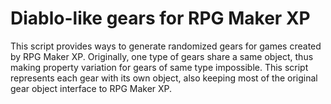 Diablo-like gears for RPG Maker XP
==========================
This script provides ways to generate randomized gears for games created by RPG Maker XP. Originally, one type of gears share a same object, thus making property variation for gears of same type impossible. This script represents each gear with its own object, also keeping most of the original gear object interface to RPG Maker XP.